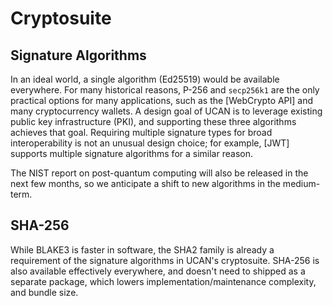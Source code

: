 # Cryptosuite

## Signature Algorithms

In an ideal world, a single algorithm (Ed25519) would be available everywhere. For many historical reasons, P-256 and `secp256k1` are the only practical options for many applications, such as the [WebCrypto API] and many cryptocurrency wallets. A design goal of UCAN is to leverage existing public key infrastructure (PKI), and supporting these three algorithms achieves that goal. Requiring multiple signature types for broad interoperability is not an unusual design choice; for example, [JWT] supports multiple signature algorithms for a similar reason.

The NIST report on post-quantum computing will also be released in the next few months, so we anticipate a shift to new algorithms in the medium-term.

## SHA-256

While BLAKE3 is faster in software, the SHA2 family is already a requirement of the signature algorithms in UCAN's cryptosuite. SHA-256 is also available effectively everywhere, and doesn't need to shipped as a separate package, which lowers implementation/maintenance complexity, and bundle size.
